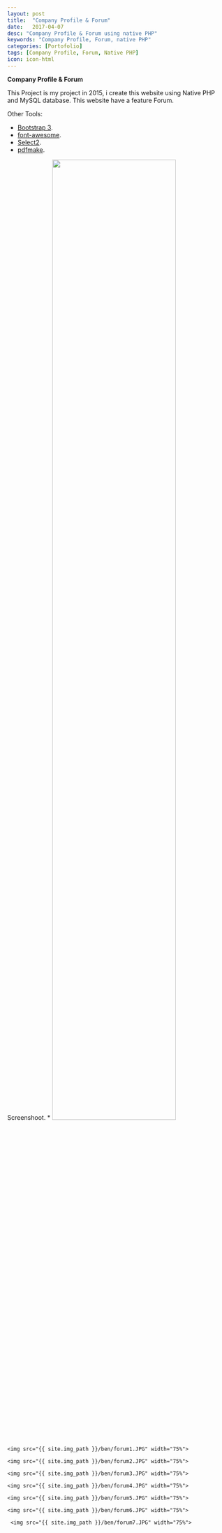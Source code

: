 ```yaml
---
layout: post
title:  "Company Profile & Forum"
date:   2017-04-07
desc: "Company Profile & Forum using native PHP"
keywords: "Company Profile, Forum, native PHP"
categories: [Portofolio]
tags: [Company Profile, Forum, Native PHP]
icon: icon-html
---
```


**Company Profile & Forum**

This Project is my project in 2015, i create this website using Native PHP and MySQL database. This website have a feature Forum.

Other Tools: 
 * [Bootstrap 3](http://getbootstrap.com/).
 * [font-awesome](http://fontawesome.io/icons/).
 * [Select2](https://select2.github.io/).
 * [pdfmake](http://pdfmake.org/).

 Screenshoot.
* 
	<!-- ![edit]({{ site.img_path }}/3steps/edit.gif) -->
	<img src="{{ site.img_path }}/ben/pront.JPG" width="75%">

    <img src="{{ site.img_path }}/ben/forum1.JPG" width="75%">

    <img src="{{ site.img_path }}/ben/forum2.JPG" width="75%">

    <img src="{{ site.img_path }}/ben/forum3.JPG" width="75%">

    <img src="{{ site.img_path }}/ben/forum4.JPG" width="75%">

    <img src="{{ site.img_path }}/ben/forum5.JPG" width="75%">

    <img src="{{ site.img_path }}/ben/forum6.JPG" width="75%">

     <img src="{{ site.img_path }}/ben/forum7.JPG" width="75%">
